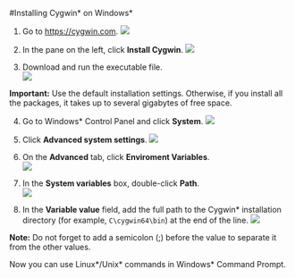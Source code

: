 #Installing Cygwin\* on Windows*

1. Go to https://cygwin.com.
![](https://raw.githubusercontent.com/intel-iot-devkit/how-to-code-samples/master/images/cpp/shell-script.png)

2. In the pane on the left, click **Install Cygwin**.
![](https://raw.githubusercontent.com/intel-iot-devkit/how-to-code-samples/master/images/cpp/shell-script2.png)

3. Download and run the executable file.<br> 
![](https://raw.githubusercontent.com/intel-iot-devkit/how-to-code-samples/master/images/cpp/shell-script3.png)

  **Important:** Use the default installation settings. Otherwise, if you install all the packages, it takes up to several gigabytes of free space.

4. Go to Windows\* Control Panel and click **System**.
![](https://raw.githubusercontent.com/intel-iot-devkit/how-to-code-samples/master/images/cpp/shell-script5.png)

5. Click **Advanced system settings**.
![](https://raw.githubusercontent.com/intel-iot-devkit/how-to-code-samples/master/images/cpp/shell-script6.png)

6. On the **Advanced** tab, click **Enviroment Variables**.<br>
![](https://raw.githubusercontent.com/intel-iot-devkit/how-to-code-samples/master/images/cpp/shell-script7.png)

7. In the **System variables** box, double-click **Path**.<br>
![](https://raw.githubusercontent.com/intel-iot-devkit/how-to-code-samples/master/images/cpp/shell-script8.png)

8. In the **Variable value** field, add the full path to the Cygwin\* installation directory (for example, `C\cygwin64\bin`) at the end of the line.
![](https://raw.githubusercontent.com/intel-iot-devkit/how-to-code-samples/master/images/cpp/shell-script9.png)

  **Note:** Do not forget to add a semicolon (;) before the value to separate it from the other values.

Now you can use Linux\*/Unix\* commands in Windows\* Command Prompt.
